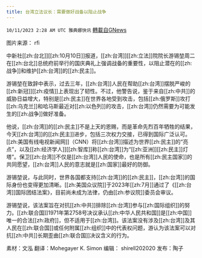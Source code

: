 ```yaml
---
title: 台湾立法议长：需要做好战备以阻止战争
---
```

`10/11/2023 2:28 AM UTC 雅典娜快讯` [轉載自GNews](https://gnews.org/articles/1816780)

图片来源： rfi

中新社[[zh:台北]][[zh:10月10日]]报道，[[zh:台湾]][[zh:立法]]院院长游锡堃周二在[[zh:台北]]总统府前举行的国庆典礼上强调战备的重要性，以阻止潜在的[[zh:战争]]和维护[[zh:台湾]]的[[zh:民主]]。

游锡堃在致辞中表示，过去三年，[[zh:台湾]]人民在帮助[[zh:台湾]]摆脱严峻的[[zh:新冠]][[zh:疫情]]上表现出了韧性。不过，他警告说，鉴于来自[[zh:中共]]的威胁日益增大，特别是[[zh:民主]]在世界各地受到攻击，包括[[zh:俄罗斯]]攻打[[zh:乌克兰]]和哈马斯最近对[[zh:以色列]]的攻击，[[zh:台湾]]仍然需要为可能发生的[[zh:战争]]做好准备。

他说，[[zh:台湾]]的[[zh:民主]]不是上天的恩赐，而是革命先烈百年牺牲的结果，今天[[zh:台湾]]的[[zh:民主]]进步，包括三次权力交接，已得到国际广泛认可。[[zh:美国有线电视新闻网]]（CNN）将[[zh:台湾]]描述为世界[[zh:民主]]的“亮点”，以及[[zh:经济学人]][[zh:智库]]称[[zh:台湾]]为“[[zh:亚洲]][[zh:民主]]灯塔”。保卫[[zh:台湾]]不仅是[[zh:台湾]]人民的使命，也是所有[[zh:民主国家]]的共同愿望，[[zh:台湾]]人民的意志就是[[zh:国家]]最好的防御。

游锡堃说，与此同时，世界各国都支持[[zh:台湾]]的[[zh:民主]]，[[zh:台湾]]的国际身份也变得更加清晰。[[zh:美国众议院]]于2023年[[zh:7月]]通过了《[[zh:台湾]]国际团结法案》，目前尚未成为法律，仍由[[zh:参议院]]委员会审议。

游锡堃说，该法案旨在对抗[[zh:中共]]排除[[zh:台湾]]参与[[zh:国际组织]]的努力。[[zh:联合国]]1971年第2758号决议承认[[zh:中华人民共和国]]是[[zh:中国]]唯一的合法[[zh:政府]]，但不适用于[[zh:台湾]]。该法案没有涉及[[zh:台湾]]及其人民在[[zh:联合国]]或任何附属[[zh:组织]]中的代表权问题，游认为该法案可以对抗[[zh:中共]]长期歪曲[[zh:联合国]]决议含义的行为。

素材：文泓   翻译：Mohegayer K. Simon  编辑： shirell202020  发布：陶子

